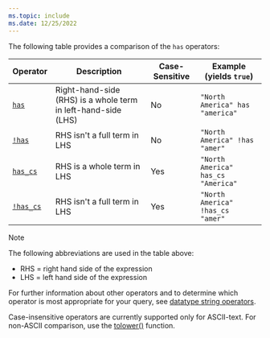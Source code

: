 ```yaml
---
ms.topic: include
ms.date: 12/25/2022
---
```


The following table provides a comparison of the `has` operators:

|Operator   |Description   |Case-Sensitive  |Example (yields `true`)  |
|-----------|--------------|----------------|-------------------------|
|[`has`](../kusto/query/has-operator.md) |Right-hand-side (RHS) is a whole term in left-hand-side (LHS) |No |`"North America" has "america"`|
|[`!has`](../kusto/query/not-has-operator.md) |RHS isn't a full term in LHS |No |`"North America" !has "amer"`|
|[`has_cs`](../kusto/query/has-cs-operator.md) |RHS is a whole term in LHS |Yes |`"North America" has_cs "America"`|
|[`!has_cs`](../kusto/query/not-has-cs-operator.md) |RHS isn't a full term in LHS |Yes |`"North America" !has_cs "amer"`|

> [!NOTE]
> The following abbreviations are used in the table above:
>
> * RHS = right hand side of the expression
> * LHS = left hand side of the expression

For further information about other operators and to determine which operator is most appropriate for your query, see [datatype string operators](../kusto/query/datatypes-string-operators.md).

Case-insensitive operators are currently supported only for ASCII-text. For non-ASCII comparison, use the [tolower()](../kusto/query/tolowerfunction.md) function.
